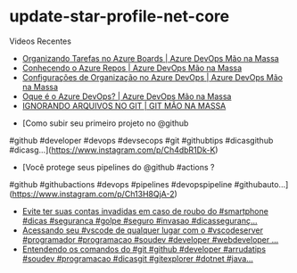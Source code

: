 # update-star-profile-net-core

Videos Recentes
<!-- YOUTUBE:START -->
- [Organizando Tarefas no Azure Boards | Azure DevOps Mão na Massa](https://www.youtube.com/watch?v=rurL4Kr1EhI)
- [Conhecendo o Azure Repos | Azure DevOps Mão na Massa](https://www.youtube.com/watch?v=Oix88tEcYLk)
- [Configurações de Organização no Azure DevOps | Azure DevOps Mão na Massa](https://www.youtube.com/watch?v=rF2A2q8fpR8)
- [Oque é o Azure DevOps? | Azure DevOps Mão na Massa](https://www.youtube.com/watch?v=acsTOfNJN3I)
- [IGNORANDO ARQUIVOS NO GIT | GIT MÃO NA MASSA](https://www.youtube.com/watch?v=Cm-biDiU2cc)
<!-- YOUTUBE:END -->

<!-- INSTA:START -->
- [Como subir seu primeiro projeto no @github 

#github #developer #devops #devsecops #git #githubtips #dicasgithub #dicasg...](https://www.instagram.com/p/Ch4dbR1Dk-K)
- [Você protege seus pipelines do @github #actions ?

#github #githubactions #devops #pipelines #devopspipeline #githubauto...](https://www.instagram.com/p/Ch13H8QjA-2)
- [Evite ter suas contas invadidas em caso de roubo do #smartphone #dicas #seguranca #golpe #seguro #invasao #dicasseguranç...](https://www.instagram.com/p/ChcNPxbjSc3)
- [Acessando seu #vscode de qualquer lugar com o #vscodeserver  #programador #programacao #soudev #developer #webdeveloper ...](https://www.instagram.com/p/ChZjbvijpif)
- [Entendendo os comandos do #git  #github #developer #arrudatips #soudev #programacao #dicasgit #gitexplorer #dotnet #java...](https://www.instagram.com/p/ChW_wwhjd9K)
<!-- INSTA:END -->
